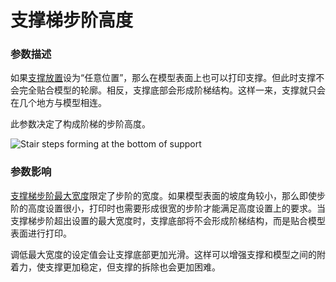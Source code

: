 支撑梯步阶高度
====
### **参数描述**
如果[支撑放置](../support/support_type.md)设为“任意位置”，那么在模型表面上也可以打印支撑。但此时支撑不会完全贴合模型的轮廓。相反，支撑底部会形成阶梯结构。这样一来，支撑就只会在几个地方与模型相连。

此参数决定了构成阶梯的步阶高度。

![Stair steps forming at the bottom of support](../images/support_bottom_stair_step_height.png)

### **参数影响**
[支撑梯步阶最大宽度](support_bottom_stair_step_width.md)限定了步阶的宽度。如果模型表面的坡度角较小，那么即使步阶的高度设置很小，打印时也需要形成很宽的步阶才能满足高度设置上的要求。当支撑梯步阶超出设置的最大宽度时，支撑底部将不会形成阶梯结构，而是贴合模型表面进行打印。

调低最大宽度的设定值会让支撑底部更加光滑。这样可以增强支撑和模型之间的附着力，使支撑更加稳定，但支撑的拆除也会更加困难。
